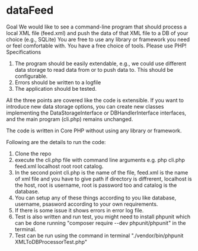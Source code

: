 # dataFeed

Goal 
We would like to see a command-line program that should process a local XML file (feed.xml) and push the data of that XML file to a DB of your choice (e.g., SQLite) 
You are free to use any library or framework you need or feel comfortable with. You have a free choice of tools. Please use PHP!
Specifications 
1.	The program should be easily extendable, e.g., we could use different data storage to read data from or to push data to. This should be configurable. 
2.	Errors should be written to a logfile
3.	The application should be tested.

All the three points are covered like the code is extensible. If you want to introduce new data storage options, you can create new classes implementing the DataStorageInterface or DBHandlerInterface interfaces, and the main program (cli.php) remains unchanged.

The code is written in Core PHP without using any library or framework.

Following are the details to run the code:
1. Clone the repo
2. execute the cli.php file with command line arguments e.g. php cli.php feed.xml localhost root root catalog.
3. In the second point cli.php is the name of the file, feed.xml is the name of xml file and you have to give path if directory is diffrerent, localhost is the host, root is username, root is password too and catalog is the database.
4. You can setup any of these things according to you like database, username, psasword according to your own requirements.
5. If there is some issue it shows errors in error log file.
6. Test is also written and run test, you might need to install phpunit which can be done running "composer require --dev phpunit/phpunit" in the terminal.
7. Test can be run using the command in terminal  "./vendor/bin/phpunit XMLToDBProcessorTest.php"


